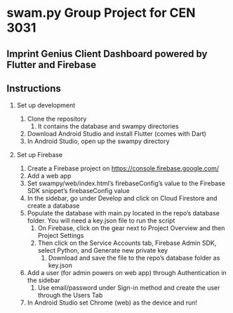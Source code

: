 # swam.py Group Project for CEN 3031

## Imprint Genius Client Dashboard powered by Flutter and Firebase

## Instructions

1. Set up development
	1. Clone the repository
		1. It contains the database and swampy directories 
	2. Download Android Studio and install Flutter (comes with Dart)
	3. In Android Studio, open up the swampy directory

2. Set up Firebase
	1. Create a Firebase project on https://console.firebase.google.com/ 
	1. Add a web app
	2. Set swampy/web/index.html’s firebaseConfig’s value to the Firebase SDK snippet’s firebaseConfig value
	3. In the sidebar, go under Develop and click on Cloud Firestore and create a database
	4. Populate the database with main.py located in the repo’s database folder. You will need a key.json file to run the script
		1. On Firebase, click on the gear next to Project Overview and then Project Settings
		2. Then click on the Service Accounts tab, Firebase Admin SDK, select Python, and Generate new private key
			1. Download and save the file to the repo’s database folder as key.json
	7. Add a user (for admin powers on web app) through Authentication in the sidebar
		1. Use email/password under Sign-in method and create the user through the Users Tab
	8. In Android Studio set Chrome (web) as the device and run!
